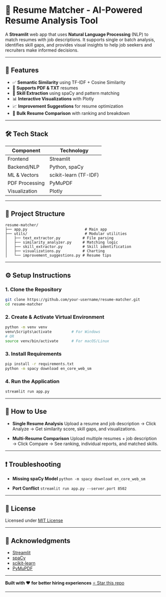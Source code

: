 # 📄 Resume Matcher - AI-Powered Resume Analysis Tool

A **Streamlit** web app that uses **Natural Language Processing** (NLP) to match resumes with job descriptions. It supports single or batch analysis, identifies skill gaps, and provides visual insights to help job seekers and recruiters make informed decisions.

---

## 🚀 Features

* ✅ **Semantic Similarity** using TF-IDF + Cosine Similarity
* 📄 **Supports PDF & TXT** resumes
* 🧠 **Skill Extraction** using spaCy and pattern matching
* 📊 **Interactive Visualizations** with Plotly
* 📈 **Improvement Suggestions** for resume optimization
* 👥 **Bulk Resume Comparison** with ranking and breakdown

---

## 🛠 Tech Stack

| Component      | Technology            |
| -------------- | --------------------- |
| Frontend       | Streamlit             |
| Backend/NLP    | Python, spaCy         |
| ML & Vectors   | scikit-learn (TF-IDF) |
| PDF Processing | PyMuPDF               |
| Visualization  | Plotly                |

---

## 📁 Project Structure

```
resume-matcher/
├── app.py                          # Main app
├── utils/                          # Modular utilities
│   ├── text_extractor.py          # File parsing
│   ├── similarity_analyzer.py     # Matching logic
│   ├── skill_extractor.py         # Skill identification
│   ├── visualizations.py          # Charting
│   └── improvement_suggestions.py # Resume tips
```

---

## ⚙️ Setup Instructions

### 1. Clone the Repository

```bash
git clone https://github.com/your-username/resume-matcher.git
cd resume-matcher
```

### 2. Create & Activate Virtual Environment

```bash
python -m venv venv
venv\Scripts\activate         # For Windows
# OR
source venv/bin/activate      # For macOS/Linux
```

### 3. Install Requirements

```bash
pip install -r requirements.txt
python -m spacy download en_core_web_sm
```

### 4. Run the Application

```bash
streamlit run app.py
```

---

## 🎯 How to Use

* **Single Resume Analysis**
  Upload a resume and job description → Click Analyze → Get similarity score, skill gaps, and visualizations.

* **Multi-Resume Comparison**
  Upload multiple resumes + job description → Click Compare → See ranking, individual reports, and matched skills.

---

## ❗ Troubleshooting

* **Missing spaCy Model**
  `python -m spacy download en_core_web_sm`

* **Port Conflict**
  `streamlit run app.py --server.port 8502`

---

## 📄 License

Licensed under [MIT License](LICENSE)

---

## 🙌 Acknowledgments

* [Streamlit](https://streamlit.io/)
* [spaCy](https://spacy.io/)
* [scikit-learn](https://scikit-learn.org/)
* [PyMuPDF](https://pymupdf.readthedocs.io/)

---

**Built with ❤️ for better hiring experiences**
[⭐ Star this repo](https://github.com/Rinkyshu200/resume-matcher)

---
